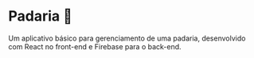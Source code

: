 # Padaria 🍞

Um aplicativo básico para gerenciamento de uma padaria, desenvolvido com React no front-end e Firebase para o back-end.
